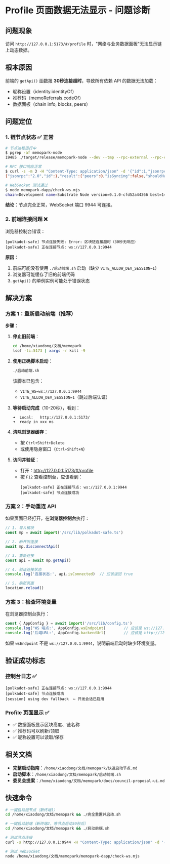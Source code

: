 # Profile 页面数据无法显示 - 问题诊断

## 问题现象

访问 `http://127.0.0.1:5173/#/profile` 时，"网络与业务数据面板"无法显示链上动态数据。

## 根本原因

前端的 `getApi()` 函数报 **30秒连接超时**，导致所有依赖 API 的数据无法加载：
- 昵称设置（identity.identityOf）
- 推荐码（memoReferrals.codeOf）
- 数据面板（chain info, blocks, peers）

## 问题定位

### 1. 链节点状态 ✅ 正常

```bash
# 节点进程运行中
$ pgrep -af memopark-node
19485 ./target/release/memopark-node --dev --tmp --rpc-external --rpc-cors=all --rpc-port 9944

# RPC 接口响应正常
$ curl -s -m 3 -H "Content-Type: application/json" -d '{"id":1,"jsonrpc":"2.0","method":"system_health"}' http://127.0.0.1:9944
{"jsonrpc":"2.0","id":1,"result":{"peers":0,"isSyncing":false,"shouldHavePeers":false}}

# WebSocket 测试通过
$ node memopark-dapp/check-ws.mjs
chain=Development name=Substrate Node version=0.1.0-cfd52a44366 best=146
```

**结论**：节点完全正常，WebSocket 端口 9944 可连接。

### 2. 前端连接问题 ❌ 

浏览器控制台错误：
```
[polkadot-safe] 节点连接失败: Error: 区块链连接超时（30秒无响应）
[polkadot-safe] 正在连接节点: ws://127.0.0.1:9944
```

**原因**：
1. 前端可能没有使用 `./启动前端.sh` 启动（缺少 `VITE_ALLOW_DEV_SESSION=1`）
2. 浏览器可能缓存了旧的前端代码
3. `getApi()` 的单例实例可能处于错误状态

## 解决方案

### 方案 1：重新启动前端（推荐）

**步骤**：

1. **停止旧前端**：
   ```bash
   cd /home/xiaodong/文档/memopark
   lsof -ti:5173 | xargs -r kill -9
   ```

2. **使用正确脚本启动**：
   ```bash
   ./启动前端.sh
   ```
   该脚本已包含：
   - `VITE_WS=ws://127.0.0.1:9944`
   - `VITE_ALLOW_DEV_SESSION=1`（跳过后端认证）

3. **等待启动完成**（10-20秒），看到：
   ```
   ➜  Local:   http://127.0.0.1:5173/
   ➜  ready in xxx ms
   ```

4. **清除浏览器缓存**：
   - 按 `Ctrl+Shift+Delete`
   - 或使用隐身窗口（`Ctrl+Shift+N`）

5. **访问并验证**：
   - 打开：http://127.0.0.1:5173/#/profile
   - 按 `F12` 查看控制台，应该看到：
     ```
     [polkadot-safe] 正在连接节点: ws://127.0.0.1:9944
     [polkadot-safe] 节点连接成功
     ```

### 方案 2：手动重连 API

如果页面已经打开，在**浏览器控制台**执行：

```js
// 1. 导入模块
const mp = await import('/src/lib/polkadot-safe.ts')

// 2. 断开旧连接
await mp.disconnectApi()

// 3. 重新连接
const api = await mp.getApi()

// 4. 验证连接状态
console.log('连接状态:', api.isConnected)  // 应该返回 true

// 5. 刷新页面
location.reload()
```

### 方案 3：检查环境变量

在浏览器控制台执行：

```js
const { AppConfig } = await import('/src/lib/config.ts')
console.log('WS 端点:', AppConfig.wsEndpoint)        // 应该是 ws://127.0.0.1:9944
console.log('后端URL:', AppConfig.backendUrl)        // 应该是 http://127.0.0.1:8787
```

如果 `wsEndpoint` 不是 `ws://127.0.0.1:9944`，说明前端启动时缺少环境变量。

## 验证成功标志

### 控制台日志 ✅
```
[polkadot-safe] 正在连接节点: ws://127.0.0.1:9944
[polkadot-safe] 节点连接成功
[session] using dev fallback  ← 开发会话已启用
```

### Profile 页面显示 ✅
- ✅ 数据面板显示区块高度、链名称
- ✅ 推荐码可以刷新/领取
- ✅ 昵称设置可以读取/保存

## 相关文档

- **完整启动指南**：`/home/xiaodong/文档/memopark/快速启动节点.md`
- **启动脚本**：`/home/xiaodong/文档/memopark/启动前端.sh`
- **委员会提案**：`/home/xiaodong/文档/memopark/docs/council-proposal-ui.md`

## 快速命令

```bash
# 一键启动链节点（新终端1）
cd /home/xiaodong/文档/memopark && ./完全重置并启动.sh

# 一键启动前端（新终端2，等节点启动30秒后）
cd /home/xiaodong/文档/memopark && ./启动前端.sh

# 测试节点连接
curl -s http://127.0.0.1:9944 -H "Content-Type: application/json" -d '{"id":1,"jsonrpc":"2.0","method":"system_health"}'

# 测试 WebSocket
node /home/xiaodong/文档/memopark/memopark-dapp/check-ws.mjs
```

